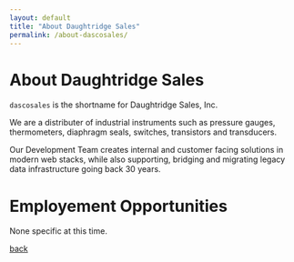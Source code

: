 ```yaml
---
layout: default
title: "About Daughtridge Sales"
permalink: /about-dascosales/
---
```


# About Daughtridge Sales

`dascosales` is the shortname for Daughtridge Sales, Inc.

We are a distributer of industrial instruments such as pressure gauges, thermometers, diaphragm seals, switches, transistors and transducers.

Our Development Team creates internal and customer facing solutions in modern web stacks, while also supporting, bridging and migrating legacy data infrastructure going back 30 years.

# Employement Opportunities

None specific at this time.

[back](./)